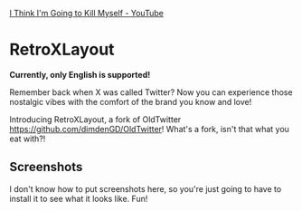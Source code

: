 [I Think I'm Going to Kill Myself - YouTube](https://www.youtube.com/watch?v=POD9Hq0EqXA)

# RetroXLayout

**Currently, only English is supported!**

Remember back when X was called Twitter? Now you can experience those nostalgic vibes with the comfort of the brand you know and love!

Introducing RetroXLayout, a fork of OldTwitter https://github.com/dimdenGD/OldTwitter! What's a fork, isn't that what you eat with?!

## Screenshots
I don't know how to put screenshots here, so you're just going to have to install it to see what it looks like. Fun!

<!-- // animal crossing happy home designer -->
